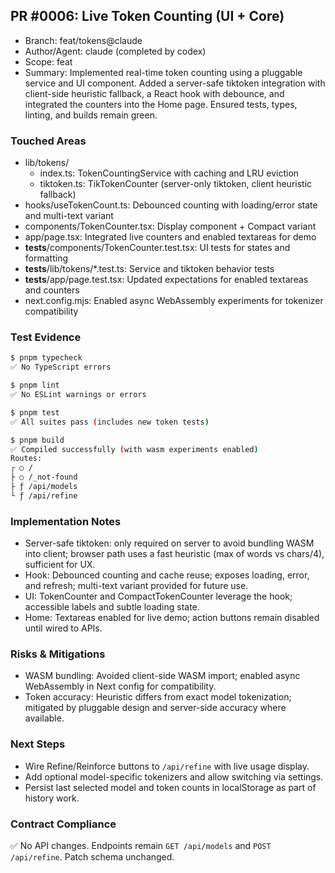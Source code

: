 ## PR #0006: Live Token Counting (UI + Core)

- Branch: feat/tokens@claude
- Author/Agent: claude (completed by codex)
- Scope: feat
- Summary: Implemented real-time token counting using a pluggable service and UI component. Added a server-safe tiktoken integration with client-side heuristic fallback, a React hook with debounce, and integrated the counters into the Home page. Ensured tests, types, linting, and builds remain green.

### Touched Areas
- lib/tokens/
  - index.ts: TokenCountingService with caching and LRU eviction
  - tiktoken.ts: TikTokenCounter (server-only tiktoken, client heuristic fallback)
- hooks/useTokenCount.ts: Debounced counting with loading/error state and multi-text variant
- components/TokenCounter.tsx: Display component + Compact variant
- app/page.tsx: Integrated live counters and enabled textareas for demo
- __tests__/components/TokenCounter.test.tsx: UI tests for states and formatting
- __tests__/lib/tokens/*.test.ts: Service and tiktoken behavior tests
- __tests__/app/page.test.tsx: Updated expectations for enabled textareas and counters
- next.config.mjs: Enabled async WebAssembly experiments for tokenizer compatibility

### Test Evidence
```bash
$ pnpm typecheck
✅ No TypeScript errors

$ pnpm lint
✅ No ESLint warnings or errors

$ pnpm test
✅ All suites pass (includes new token tests)

$ pnpm build
✅ Compiled successfully (with wasm experiments enabled)
Routes:
┌ ○ /
├ ○ /_not-found
├ ƒ /api/models
└ ƒ /api/refine
```

### Implementation Notes
- Server-safe tiktoken: only required on server to avoid bundling WASM into client; browser path uses a fast heuristic (max of words vs chars/4), sufficient for UX.
- Hook: Debounced counting and cache reuse; exposes loading, error, and refresh; multi-text variant provided for future use.
- UI: TokenCounter and CompactTokenCounter leverage the hook; accessible labels and subtle loading state.
- Home: Textareas enabled for live demo; action buttons remain disabled until wired to APIs.

### Risks & Mitigations
- WASM bundling: Avoided client-side WASM import; enabled async WebAssembly in Next config for compatibility.
- Token accuracy: Heuristic differs from exact model tokenization; mitigated by pluggable design and server-side accuracy where available.

### Next Steps
- Wire Refine/Reinforce buttons to `/api/refine` with live usage display.
- Add optional model-specific tokenizers and allow switching via settings.
- Persist last selected model and token counts in localStorage as part of history work.

### Contract Compliance
✅ No API changes. Endpoints remain `GET /api/models` and `POST /api/refine`. Patch schema unchanged.

